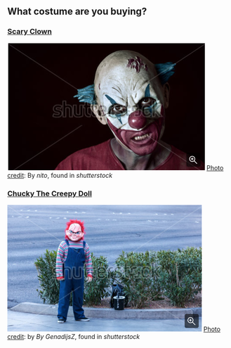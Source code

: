 ## What costume are you buying? 

### [Scary Clown](../Scary-clown/scary-clown.md)
![](scary-clown.png)
[Photo credit](https://www.shutterstock.com/image-photo/portrait-scary-evil-clown-against-dark-490136173?src=Xf_KdcTFlXAg3z3utYN5JQ-2-6): By _nito_, found in _shutterstock_


### [Chucky The Creepy Doll](../Party/party.md)
![](chucky.png)
[Photo credit](https://www.shutterstock.com/image-photo/las-vegas-nevada-usa-13012012-perfomer-574800292?src=mdgosk9Y-iJ4PdgoiSMenA-1-23): by _By GenadijsZ_, found in _shutterstock_ 
